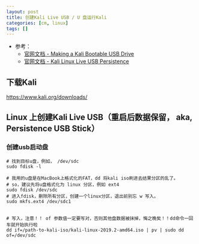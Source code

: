 ```yaml
---
layout: post
title: 创建Kali Live USB / U 盘运行Kali
categories: [cm, linux]
tags: []
---
```


* 参考： 
  * [官网文档 - Making a Kali Bootable USB Drive](https://docs.kali.org/downloading/kali-linux-live-usb-install)
  * [官网文档 - Kali Linux Live USB Persistence](https://docs.kali.org/downloading/kali-linux-live-usb-persistence)


## 下载Kali

<https://www.kali.org/downloads/>


## Linux 上创建Kali Live USB（重启后数据保留， aka, Persistence USB Stick）

### 创建usb启动盘

~~~
# 找到目标u盘，例如， /dev/sdc
sudo fdisk -l

# 我用的u盘是在MacBook上格式化的FAT，dd 将kali iso刷进去结果分区的乱了。
# so，建议先将u盘格式化为 linux 分区，例如 ext4
sudo fdisk /dev/sdc
# 进入fdisk，删除所有分区，创建一个linux分区，退出前别忘 w 写入。
sudo mkfs.ext4 /dev/sdc1


# 写入，注意！！ of 参数值一定要写对，否则其他盘数据被抹掉，悔之晚矣！！dd命令一回车就开始执行啦
dd if=/path-to-kali-iso/kali-linux-2019.2-amd64.iso | pv | sudo dd of=/dev/sdc

~~~




